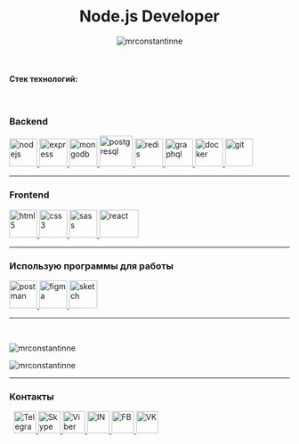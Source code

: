 <h1 align="center"> 
    Node.js Developer
</h1>

<p align="center"> 
    <img 
        src="https://komarev.com/ghpvc/?username=mrconstantinne&label=Profile%20views&color=0e75b6&style=flat" 
        alt="mrconstantinne" 
    /> 
</p>

<br>

<h4 align="left">Стек технологий:</h4>

<br>

<h3>Backend</h3>

<p>
    <a 
        href="https://nodejs.org" 
        target="_blank"
    > 
        <img 
            src="https://itretina.com/assets/nodejs.svg" 
            alt="nodejs" 
            width="50" 
            height=50"
        /> 
    </a>
    <a 
        href="https://expressjs.com" 
        target="_blank"
    > 
        <img 
        src="https://camo.githubusercontent.com/e88eb511d42cbb65ccd3f87217f927f65d247bd5/68747470733a2f2f6432656970397366336f6f3663322e636c6f756466726f6e742e6e65742f746167732f696d616765732f3030302f3030302f3335392f66756c6c2f657870726573736a736c6f676f2e706e67" 
        alt="express" 
        width="50" 
        height="50"
        /> 
    </a> 
    <a 
        href="https://www.mongodb.com/" 
        target="_blank"
    > 
        <img 
            src="https://1.bp.blogspot.com/-htWkBbnckhw/XevqrurwiQI/AAAAAAAAAwc/mhXK7Z4cV2w-7kUztYaXdCxo1T3CyEPcQCLcBGAsYHQ/s1600/mongo.png" 
            alt="mongodb" 
            width="50" 
            height="50"
        /> 
    </a>  
    <a 
        href="https://www.postgresql.org" 
        target="_blank"
    > 
        <img 
            src="https://www.vectorlogo.zone/logos/postgresql/postgresql-icon.svg" 
            alt="postgresql" 
            width="60" 
            height="55"
        /> 
    </a>
    <a 
        href="https://redis.io" 
        target="_blank"
    > 
        <img 
            src="https://techtonicinfosystems.com/wp-content/uploads/2020/04/Redis-1.png" 
            alt="redis" 
            width="50" 
            height="50"
        /> 
    </a>
    <a 
        href="https://graphql.org" 
        target="_blank"
    > 
        <img 
            src="https://www.vectorlogo.zone/logos/graphql/graphql-icon.svg" 
            alt="graphql" 
            width="50" 
            height="50"
        /> 
    </a> 
    <a 
        href="https://www.docker.com/" 
        target="_blank"
    > 
        <img 
            src="https://cdn.iconscout.com/icon/free/png-512/social-275-116309.png" 
            alt="docker" 
            width="50" 
            height="50"
        /> 
    </a>
    <a 
        href="https://git-scm.com/" 
        target="_blank"
    > 
        <img 
            src="https://www.vectorlogo.zone/logos/git-scm/git-scm-icon.svg" 
            alt="git" 
            width="50" 
            height="50"
        /> 
    </a> 
</p>
<hr />

<h3>Frontend</h3>

<p>
    <a 
        href="https://www.w3.org/html/" 
        target="_blank"
    > 
        <img 
            src="https://pawelch.ru/wp-content/uploads/2019/10/logo-2582748_1280.png" 
            alt="html5" 
            width="50" 
            height="50"
        /> 
    </a>
    <a 
        href="https://www.w3schools.com/css/" 
        target="_blank"
    > 
        <img 
            src="https://1.bp.blogspot.com/-Nhj6dXCgxdk/XjfO7N1DfLI/AAAAAAAAAJc/Cbjs0U83CjcDHyBuWsP5psxiriaxqnU7QCNcBGAsYHQ/s1600/logo-2582747_1920.png" 
            alt="css3" 
            width="50" 
            height="50"
        /> 
    </a>  
    <a 
        href="https://sass-lang.com" 
        target="_blank"
    > 
        <img 
            src="http://ui-lab.co.kr/wp-content/uploads/2016/12/marinamilette_sass.png" 
            alt="sass" 
            width="50" 
            height="50"
        /> 
    </a>
    <a 
        href="https://reactjs.org/" 
        target="_blank"
    > 
        <img 
            src="https://avatars.mds.yandex.net/get-zen_doc/1221393/pub_5b9bc7e64f203f00ad28748f_5b9bc8f6f7df7900accd614e/scale_1200" 
            alt="react" 
            width="70" 
            height="50"
        /> 
    </a> 
</p>
<hr/>

<h3>Использую программы для работы</h3>
<p>
    <a 
        href="https://postman.com" 
        target="_blank"
    > 
        <img 
            src="https://www.vectorlogo.zone/logos/getpostman/getpostman-icon.svg" 
            alt="postman" 
            width="50" 
            height="50"
        /> 
    </a>
    <a 
        href="https://www.figma.com/" 
        target="_blank"
    > 
        <img 
            src="https://www.vectorlogo.zone/logos/figma/figma-icon.svg" 
            alt="figma" 
            width="50" 
            height="50"
        /> 
    </a> 
    <a 
        href="https://www.sketch.com/" 
        target="_blank"
    > 
        <img 
            src="https://www.vectorlogo.zone/logos/sketchapp/sketchapp-icon.svg" 
            alt="sketch" 
            width="50" 
            height="50"
        /> 
    </a>
</p>

<hr /> <br>

<p>
    <img
        src="https://github-readme-stats.vercel.app/api?username=mrconstantinne&show_icons=true&locale=ru" 
        alt="mrconstantinne" 
    />
</p>
<p>
    <img 
        src="https://github-readme-stats.vercel.app/api/top-langs?username=mrconstantinne&show_icons=true&locale=en" 
        alt="mrconstantinne" 
    />
</p>

<hr>
<h3>
    Контакты
</h3>
<p align="left">&nbsp;
    <a 
        href="https://t.me/MrConstantinne" 
        target="_blank"
    > 
        <img 
            src="https://icon-icons.com/icons2/923/PNG/64/telegram_icon-icons.com_72055.png" 
            alt="Telegram" 
            width="40" 
            height="40"
        />
    </a>
    <a 
        href="https://join.skype.com/invite/vmFAdwe03cXJ" 
        target="_blank"
    > 
        <img 
            src="https://zbi-bck.ru/wp-content/uploads/2020/07/icone-skype.png" 
            alt="Skype" 
            width="40" 
            height="40"
        />
    </a>
    <a 
        href="https://viber.click/79991949229" 
        target="_blank"
    > 
        <img 
            src="https://bagger.su/sites/default/files/viber.png" 
            alt="Viber" 
            width="40" 
            height="40"
        />
    </a>
    <a 
        href="https://linkedin.com/in/mrconstantinne" 
        target="blank"
    >
        <img
            src="https://clipart-best.com/img/linkedIn/linkedIn-clip-art-13.png" 
            alt="IN" 
            height="40" 
            width="40" 
        />
    </a>
    <a 
        href="https://fb.com/mrconstantinne" 
        target="blank"
    >
        <img
            src="https://i.pinimg.com/originals/1a/72/d4/1a72d48d6090f689bd3bc8d59e088516.png" 
            alt="FB" 
            height="40" 
            width="40" 
        />
    </a>
    <a 
        href="https://vk.com/maksimovichks" 
        target="blank"
    >
        <img
            src="https://freesoft.ru/storage/images/202/2014/201356/201356_normal.png" 
            alt="VK" 
            height="40" 
            width="40" 
        />
    </a>    
</p>
